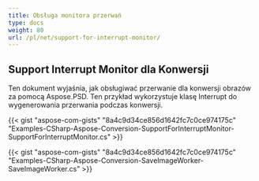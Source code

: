 ```yaml
---
title: Obsługa monitora przerwań
type: docs
weight: 80
url: /pl/net/support-for-interrupt-monitor/
---
```


## **Support Interrupt Monitor dla Konwersji**
Ten dokument wyjaśnia, jak obsługiwać przerwanie dla konwersji obrazów za pomocą Aspose.PSD. Ten przykład wykorzystuje klasę Interrupt do wygenerowania przerwania podczas konwersji.


{{< gist "aspose-com-gists" "8a4c9d34ce856d1642fc7c0ce974175c" "Examples-CSharp-Aspose-Conversion-SupportForInterruptMonitor-SupportForInterruptMonitor.cs" >}}

{{< gist "aspose-com-gists" "8a4c9d34ce856d1642fc7c0ce974175c" "Examples-CSharp-Aspose-Conversion-SaveImageWorker-SaveImageWorker.cs" >}}
